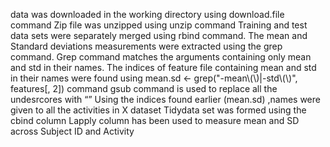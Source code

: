  data was downloaded in the working directory using  download.file command 
Zip file was unzipped using unzip command
Training and test data sets were separately merged using rbind command.
The mean and Standard deviations measurements were extracted using the grep command.
Grep command matches the arguments containing only mean and std in their names.
The indices of feature file containing mean and std in their names were found using 
mean.sd <- grep("-mean\\(\\)|-std\\(\\)", features[, 2])  command
gsub command is used to replace all the undesrcores with “”
Using the indices found earlier (mean.sd) ,names were given to all the activities in X dataset
Tidydata set was formed using the cbind column
Lapply column has been used to measure mean and SD across Subject ID and Activity
